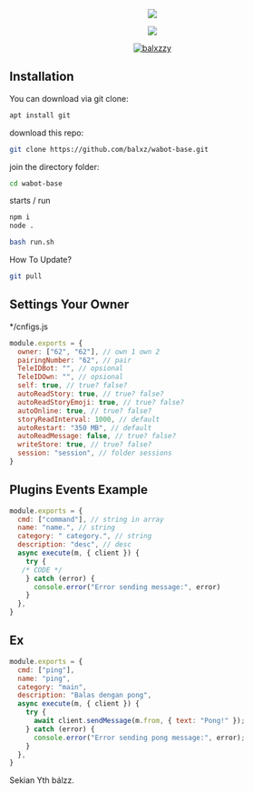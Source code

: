 <p align="center">
<img src="https://files.catbox.moe/mbeerk.jpg">
</p>
<p align="center">
<img src="https://komarev.com/ghpvc/?username=balxz&label=Profile%20views&color=0e75b6&style=flat">
</p>
<p align="center">
<a href="#"><img title="balxzzy" src="https://img.shields.io/badge/Shiina-Ai-green?colorA=%23ff0000&colorB=C13584&style=for-the-badge"></a>
</p>


## Installation

You can download via git clone:
```bash
apt install git
```
download this repo:

```bash
git clone https://github.com/balxz/wabot-base.git
```
join the directory folder:

```bash
cd wabot-base
```
starts / run

```bash
npm i
node .
```
```bash
bash run.sh
```

How To Update?
```bash
git pull
```

## Settings Your Owner
*/cnfigs.js
```Javascript
module.exports = {
  owner: ["62", "62"], // own 1 own 2
  pairingNumber: "62", // pair
  TeleIDBot: "", // opsional 
  TeleIDOwn: "", // opsional 
  self: true, // true? false?
  autoReadStory: true, // true? false?
  autoReadStoryEmoji: true, // true? false?
  autoOnline: true, // true? false?
  storyReadInterval: 1000, // default 
  autoRestart: "350 MB", // default 
  autoReadMessage: false, // true? false?
  writeStore: true, // true? false?
  session: "session", // folder sessions
}
```

## Plugins Events Example

```Javascript
module.exports = {
  cmd: ["command"], // string in array
  name: "name.", // string
  category: " category.", // string
  description: "desc", // desc
  async execute(m, { client }) {
    try {
   /* CODE */
    } catch (error) {
      console.error("Error sending message:", error)
    }
  },
}
```
## Ex
```javascript
module.exports = {
  cmd: ["ping"],
  name: "ping",
  category: "main",
  description: "Balas dengan pong",
  async execute(m, { client }) {
    try {
      await client.sendMessage(m.from, { text: "Pong!" });
    } catch (error) {
      console.error("Error sending pong message:", error);
    }
  },
}
```

Sekian Yth bálzz.

